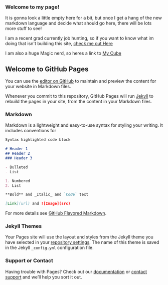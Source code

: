 ### Welcome to my page! 

It is gonna look a little empty here for a bit, but once I get a hang of the new markdown language and decide what should go here, there will be lots more stuff to see!

I am a recent grad currently job hunting, so if you want to know what im doing that isn't building this site, [check me out Here](https://www.linkedin.com/in/kevin-cressman-611a5517b/)

I am also a huge Magic nerd, so heres a link to [My Cube](https://www.cubetutor.com/cubeblog/27172)





## Welcome to GitHub Pages

You can use the [editor on GitHub](https://github.com/KGCressman/KGCressman.github.io/edit/main/README.md) to maintain and preview the content for your website in Markdown files.

Whenever you commit to this repository, GitHub Pages will run [Jekyll](https://jekyllrb.com/) to rebuild the pages in your site, from the content in your Markdown files.

### Markdown

Markdown is a lightweight and easy-to-use syntax for styling your writing. It includes conventions for

```markdown
Syntax highlighted code block

# Header 1
## Header 2
### Header 3

- Bulleted
- List

1. Numbered
2. List

**Bold** and _Italic_ and `Code` text

[Link](url) and ![Image](src)
```

For more details see [GitHub Flavored Markdown](https://guides.github.com/features/mastering-markdown/).

### Jekyll Themes

Your Pages site will use the layout and styles from the Jekyll theme you have selected in your [repository settings](https://github.com/KGCressman/KGCressman.github.io/settings). The name of this theme is saved in the Jekyll `_config.yml` configuration file.

### Support or Contact

Having trouble with Pages? Check out our [documentation](https://docs.github.com/categories/github-pages-basics/) or [contact support](https://github.com/contact) and we’ll help you sort it out.
